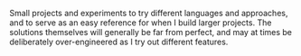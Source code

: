 Small projects and experiments to try different languages and approaches, and to serve as an easy reference for when I build larger projects. The solutions themselves will generally be far from perfect, and may at times be deliberately over-engineered as I try out different features.
